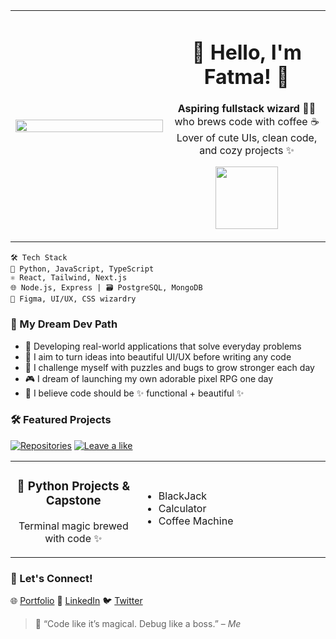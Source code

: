 <table>
  <tr>
    <td width="50%">
      <img src="https://i.pinimg.com/1200x/34/93/97/34939700d99f11b4eba851924d999f6c.jpg" width="100%"/>
    </td>
    <td>
      <h1 align="center">🍓 Hello, I'm Fatma! 🌸</h1>
      <p align="center">
        <strong>Aspiring fullstack wizard 🧙‍♀️</strong> who brews code with coffee ☕<br/>
        Lover of cute UIs, clean code, and cozy projects ✨
      </p>
      <p align="center">
      <img src='https://media3.giphy.com/media/v1.Y2lkPTc5MGI3NjExeW9oZzEzbmtxcGN3ejViMHhsOWY2MGVqYzR4NGQwbDdrMnNpbjM0MiZlcD12MV9pbnRlcm5hbF9naWZfYnlfaWQmY3Q9Zw/VbnUQpnihPSIgIXuZv/giphy.gif'
     width='100'/>
  </p>
    </td>
  </tr>
</table>


```
🛠 Tech Stack
🧠 Python, JavaScript, TypeScript
⚛️ React, Tailwind, Next.js
🌐 Node.js, Express | 🗃 PostgreSQL, MongoDB
🎨 Figma, UI/UX, CSS wizardry
```

### 🌟 My Dream Dev Path

- 🌙 Developing real-world applications that solve everyday problems
- 🎨 I aim to turn ideas into beautiful UI/UX before writing any code
- 🧠 I challenge myself with puzzles and bugs to grow stronger each day
- 🎮 I dream of launching my own adorable pixel RPG one day
- 🧁 I believe code should be ✨ functional + beautiful ✨


### 🛠 Featured Projects

  [![Repositories](https://img.shields.io/badge/Repositories-❤️-white)](https://github.com/Peachy114?tab=repositories)
  [![Leave a like](https://img.shields.io/badge/Leave%20a%20like-☕-white)](https://github.com/Peachy114)

<table>
  <tr>
    <td width="40%" align="center">
      <h3>🐍 Python Projects & Capstone</h3>
      <p>Terminal magic brewed with code ✨</p>
    </td>
    <td align="left">
      <ul>
        <li>BlackJack </li>
        <li>Calculator </li>
        <li>Coffee Machine </li>
      </ul>
    </td>
  </tr>
</table>

### 🌸 Let's Connect!

🌐 [Portfolio](https://fatma-portfolio-n58033p0n-peachy114s-projects.vercel.app/)
💼 [LinkedIn](https://www.linkedin.com/in/fatmagabuya/)
🐦 [Twitter](https://twitter.com/PeachyPeachy_1)

> 💬 “Code like it’s magical. Debug like a boss.” – *Me*



